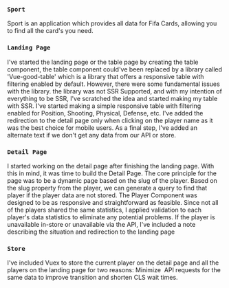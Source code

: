 ### `Sport`

Sport is an application which provides all data for Fifa Cards, allowing you to find all the card's you need.

### `Landing Page` 

I've started the landing page or the table page by creating the table component, the table component could've been replaced by a library called 'Vue-good-table' which is a library that offers a responsive table with filtering enabled by default. However, there were some fundamental issues with the library. the library was not SSR Supported, and with my intention of everything to be SSR, I've scratched the idea and started making my table with SSR. I've started making a simple responsive table with filtering enabled for Position, Shooting, Physical, Defense, etc. I've added the redirection to the detail page only when clicking on the player name as it was the best choice for mobile users. As a final step, I've added an alternate text if we don't get any data from our API or store.

### `Detail Page`

I started working on the detail page after finishing the landing page. With this in mind, it was time to build the Detail Page. The core principle for the page was to be a dynamic page based on the slug of the player. Based on the slug property from the player, we can generate a query to find that player if the player data are not stored. The Player Component was designed to be as responsive and straightforward as feasible. Since not all of the players shared the same statistics, I applied validation to each player's data statistics to eliminate any potential problems. If the player is unavailable in-store or unavailable via the API, I've included a note describing the situation and redirection to the landing page

### `Store`

I've included Vuex to store the current player on the detail page and all the players on the landing page for two reasons: Minimize  API requests for the same data to improve transition and shorten CLS wait times.

